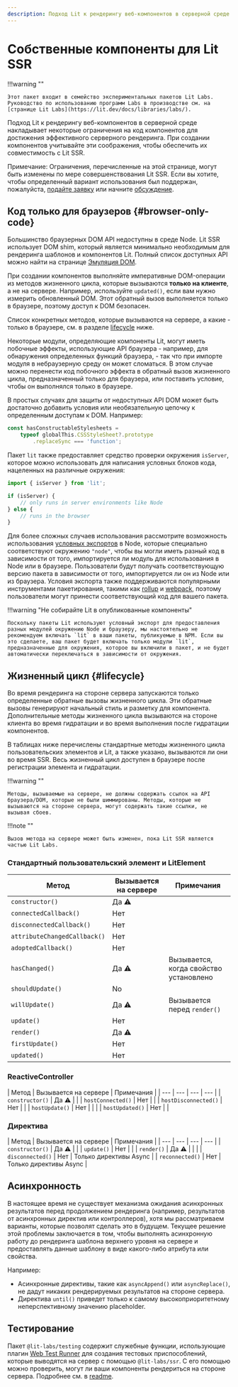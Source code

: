 ```yaml
---
description: Подход Lit к рендерингу веб-компонентов в серверной среде накладывает некоторые ограничения на код компонентов для достижения эффективного серверного рендеринга
---
```


# Собственные компоненты для Lit SSR

!!!warning ""

    Этот пакет входит в семейство экспериментальных пакетов Lit Labs. Руководство по использованию программ Labs в производстве см. на [странице Lit Labs](https://lit.dev/docs/libraries/labs/).

Подход Lit к рендерингу веб-компонентов в серверной среде накладывает некоторые ограничения на код компонентов для достижения эффективного серверного рендеринга. При создании компонентов учитывайте эти соображения, чтобы обеспечить их совместимость с Lit SSR.

Примечание: Ограничения, перечисленные на этой странице, могут быть изменены по мере совершенствования Lit SSR. Если вы хотите, чтобы определенный вариант использования был поддержан, пожалуйста, [подайте заявку](https://github.com/lit/lit/issues/new/choose) или начните [обсуждение](https://github.com/lit/lit/discussions).

## Код только для браузеров {#browser-only-code}

Большинство браузерных DOM API недоступны в среде Node. Lit SSR использует DOM shim, который является минимально необходимым для рендеринга шаблонов и компонентов Lit. Полный список доступных API можно найти на странице [Эмуляция DOM](./dom-emulation.md).

При создании компонентов выполняйте императивные DOM-операции из методов жизненного цикла, которые вызываются **только на клиенте**, а не на сервере. Например, используйте `updated()`, если вам нужно измерить обновленный DOM. Этот обратный вызов выполняется только в браузере, поэтому доступ к DOM безопасен.

Список конкретных методов, которые вызываются на сервере, а какие - только в браузере, см. в разделе [lifecycle](#lifecycle) ниже.

Некоторые модули, определяющие компоненты Lit, могут иметь побочные эффекты, использующие API браузера - например, для обнаружения определенных функций браузера, - так что при импорте модуля в небраузерную среду он может сломаться. В этом случае можно перенести код побочного эффекта в обратный вызов жизненного цикла, предназначенный только для браузера, или поставить условие, чтобы он выполнялся только в браузере.

В простых случаях для защиты от недоступных API DOM может быть достаточно добавить условия или необязательную цепочку к определенным доступам к DOM. Например:

```js
const hasConstructableStylesheets =
    typeof globalThis.CSSStyleSheet?.prototype
        .replaceSync === 'function';
```

Пакет `lit` также предоставляет средство проверки окружения `isServer`, которое можно использовать для написания условных блоков кода, нацеленных на различные окружения:

```js
import { isServer } from 'lit';

if (isServer) {
    // only runs in server environments like Node
} else {
    // runs in the browser
}
```

Для более сложных случаев использования рассмотрите возможность использования [условных экспортов](https://nodejs.org/api/packages.html#conditional-exports) в Node, которые специально соответствуют окружению `"node"`, чтобы вы могли иметь разный код в зависимости от того, импортируется ли модуль для использования в Node или в браузере. Пользователи будут получать соответствующую версию пакета в зависимости от того, импортируется ли он из Node или из браузера. Условия экспорта также поддерживаются популярными инструментами пакетирования, такими как [rollup](https://github.com/rollup/plugins/tree/master/packages/node-resolve#exportconditions) и [webpack](https://webpack.js.org/configuration/resolve/#resolveconditionnames), поэтому пользователи могут принести соответствующий код для вашего пакета.

!!!warning "Не собирайте Lit в опубликованные компоненты"

    Поскольку пакеты Lit используют условный экспорт для предоставления разных модулей окружению Node и браузеру, мы настоятельно не рекомендуем включать `lit` в ваши пакеты, публикуемые в NPM. Если вы это сделаете, ваш пакет будет включать только модули `lit`, предназначенные для окружения, которое вы включили в пакет, и не будет автоматически переключаться в зависимости от окружения.

## Жизненный цикл {#lifecycle}

Во время рендеринга на стороне сервера запускаются только определенные обратные вызовы жизненного цикла. Эти обратные вызовы генерируют начальный стиль и разметку для компонента. Дополнительные методы жизненного цикла вызываются на стороне клиента во время гидратации и во время выполнения после гидратации компонентов.

В таблицах ниже перечислены стандартные методы жизненного цикла пользовательских элементов и Lit, а также указано, вызываются ли они во время SSR. Весь жизненный цикл доступен в браузере после регистрации элемента и гидратации.

!!!warning ""

    Методы, вызываемые на сервере, не должны содержать ссылок на API браузера/DOM, которые не были шиммированы. Методы, которые не вызываются на стороне сервера, могут содержать такие ссылки, не вызывая сбоев.

!!!note ""

    Вызов метода на сервере может быть изменен, пока Lit SSR является частью Lit Labs.

### Стандартный пользовательский элемент и LitElement

| Метод | Вызывается на сервере | Примечания |
| --- | --- | --- |
| `constructor()` | Да ⚠️ |  |
| `connectedCallback()` | Нет |  |
| `disconnectedCallback()` | Нет |  |
| `attributeChangedCallback()` | Нет |  |
| `adoptedCallback()` | Нет |  |
| `hasChanged()` | Да ⚠️ | Вызывается, когда свойство установлено |
| `shouldUpdate()` | No |  |
| `willUpdate()` | Да ⚠️ | Вызывается перед `render()` |
| `update()` | Нет |  |
| `render()` | Да ⚠️ |  |
| `firstUpdate()` | Нет |  |
| `updated()` | Нет |  |

### ReactiveController

| Метод | Вызывается на сервере | Примечания |
| --- | --- | --- | --- |
| `constructor()` | Да ⚠️ |  |
| `hostConnected()` | Нет |  |
| `hostDisconnected()` | Нет |  |
| `hostUpdate()` | Нет |  |
|  | `hostUpdated()` | Нет |  |

### Директива

| Метод | Вызывается на сервере | Примечания |
| --- | --- | --- | --- |
| `constructor()` | Да ⚠️ |  |
| `update()` | Нет |  |
| `render()` | Да ⚠️ |  |
|  | `disconnected()` | Нет | Только директивы Async |
| `reconnected()` | Нет | Только директивы Async |

## Асинхронность

В настоящее время не существует механизма ожидания асинхронных результатов перед продолжением рендеринга (например, результатов от асинхронных директив или контроллеров), хотя мы рассматриваем варианты, которые позволят сделать это в будущем. Текущее решение этой проблемы заключается в том, чтобы выполнять асинхронную работу до рендеринга шаблона верхнего уровня на сервере и предоставлять данные шаблону в виде какого-либо атрибута или свойства.

Например:

-   Асинхронные директивы, такие как `asyncAppend()` или `asyncReplace()`, не дадут никаких рендерируемых результатов на стороне сервера.
-   Директива `until()` приведет только к самому высокоприоритетному неперспективному значению placeholder.

## Тестирование

Пакет `@lit-labs/testing` содержит служебные функции, использующие плагин [Web Test Runner](https://modern-web.dev/docs/test-runner/overview/) для создания тестовых приспособлений, которые выводятся на сервер с помощью `@lit-labs/ssr`. С его помощью можно проверить, могут ли ваши компоненты рендериться на стороне сервера. Подробнее см. в [readme](https://github.com/lit/lit/tree/main/packages/labs/testing#readme).
